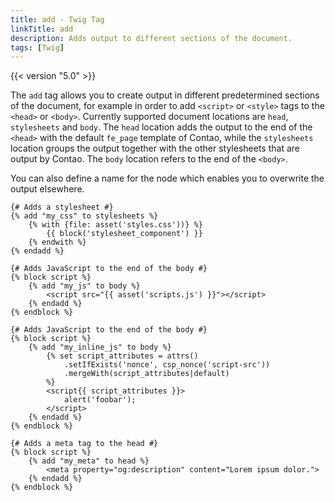 ```yaml
---
title: add - Twig Tag
linkTitle: add
description: Adds output to different sections of the document.
tags: [Twig]
---
```


{{< version "5.0" >}}

The `add` tag allows you to create output in different predetermined sections of the document, for example in order to
add `<script>` or `<style>` tags to the `<head>` or `<body>`. Currently supported document locations are `head`,
`stylesheets` and `body`. The `head` location adds the output to the end of the `<head>` with the default `fe_page`
template of Contao, while the `stylesheets` location groups the output together with the other stylesheets that are
output by Contao. The `body` location refers to the end of the `<body>`.

You can also define a name for the node which enables you to overwrite the output elsewhere.

```twig
{# Adds a stylesheet #}
{% add "my_css" to stylesheets %}
    {% with {file: asset('styles.css'))} %}
        {{ block('stylesheet_component') }}
    {% endwith %}
{% endadd %}

{# Adds JavaScript to the end of the body #}
{% block script %}
    {% add "my_js" to body %}
        <script src="{{ asset('scripts.js') }}"></script>
    {% endadd %}
{% endblock %}

{# Adds JavaScript to the end of the body #}
{% block script %}
    {% add "my_inline_js" to body %}
        {% set script_attributes = attrs()
            .setIfExists('nonce', csp_nonce('script-src'))
            .mergeWith(script_attributes|default)
        %}
        <script{{ script_attributes }}>
            alert('foobar');
        </script>
    {% endadd %}
{% endblock %}

{# Adds a meta tag to the head #}
{% block script %}
    {% add "my_meta" to head %}
        <meta property="og:description" content="Lorem ipsum dolor.">
    {% endadd %}
{% endblock %}
```
